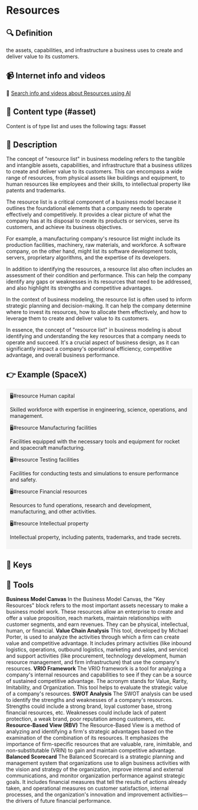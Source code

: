 
# Resources


## 🔍 Definition
the assets, capabilities, and infrastructure a business uses to create and deliver value to its customers.


## 📹 Internet info and videos
🤖 [Search info and videos about Resources using AI](https://www.perplexity.ai/search?q=videos+about+Resources:+the+assets,+capabilities,+and+infrastructure+a+business+uses+to+create+and+deliver+value+to+its+customers.
)

## 📰 Content type (#asset)
Content is of type list and uses the following tags: #asset


## 📖 Description
The concept of "resource list" in business modeling refers to the tangible and intangible assets, capabilities, and infrastructure that a business utilizes to create and deliver value to its customers. This can encompass a wide range of resources, from physical assets like buildings and equipment, to human resources like employees and their skills, to intellectual property like patents and trademarks.

The resource list is a critical component of a business model because it outlines the foundational elements that a company needs to operate effectively and competitively. It provides a clear picture of what the company has at its disposal to create its products or services, serve its customers, and achieve its business objectives.

For example, a manufacturing company's resource list might include its production facilities, machinery, raw materials, and workforce. A software company, on the other hand, might list its software development tools, servers, proprietary algorithms, and the expertise of its developers.

In addition to identifying the resources, a resource list also often includes an assessment of their condition and performance. This can help the company identify any gaps or weaknesses in its resources that need to be addressed, and also highlight its strengths and competitive advantages.

In the context of business modeling, the resource list is often used to inform strategic planning and decision-making. It can help the company determine where to invest its resources, how to allocate them effectively, and how to leverage them to create and deliver value to its customers.

In essence, the concept of "resource list" in business modeling is about identifying and understanding the key resources that a company needs to operate and succeed. It's a crucial aspect of business design, as it can significantly impact a company's operational efficiency, competitive advantage, and overall business performance.

## 👉 Example (SpaceX)

<div style="background-color: #f5f5f5; padding: 10px;">🖥️#resource Human capital

Skilled workforce with expertise in engineering, science, operations, and management.

🖥️#resource Manufacturing facilities

Facilities equipped with the necessary tools and equipment for rocket and spacecraft manufacturing.

🖥️#resource Testing facilities

Facilities for conducting tests and simulations to ensure performance and safety.

🖥️#resource Financial resources

Resources to fund operations, research and development, manufacturing, and other activities.

🖥️#resource Intellectual property

Intellectual property, including patents, trademarks, and trade secrets.


</div>

## 🔑 Keys



## 🧰 Tools
**Business Model Canvas**
In the Business Model Canvas, the "Key Resources" block refers to the most important assets necessary to make a business model work. These resources allow an enterprise to create and offer a value proposition, reach markets, maintain relationships with customer segments, and earn revenues. They can be physical, intellectual, human, or financial.
**Value Chain Analysis**
This tool, developed by Michael Porter, is used to analyze the activities through which a firm can create value and competitive advantage. It includes primary activities (like inbound logistics, operations, outbound logistics, marketing and sales, and service) and support activities (like procurement, technology development, human resource management, and firm infrastructure) that use the company's resources.
**VRIO Framework**
The VRIO framework is a tool for analyzing a company's internal resources and capabilities to see if they can be a source of sustained competitive advantage. The acronym stands for Value, Rarity, Imitability, and Organization. This tool helps to evaluate the strategic value of a company's resources.
**SWOT Analysis**
The SWOT analysis can be used to identify the strengths and weaknesses of a company's resources. Strengths could include a strong brand, loyal customer base, strong financial resources, etc. Weaknesses could include lack of patent protection, a weak brand, poor reputation among customers, etc.
**Resource-Based View (RBV)**
The Resource-Based View is a method of analyzing and identifying a firm's strategic advantages based on the examination of the combination of its resources. It emphasizes the importance of firm-specific resources that are valuable, rare, inimitable, and non-substitutable (VRIN) to gain and maintain competitive advantage.
**Balanced Scorecard**
The Balanced Scorecard is a strategic planning and management system that organizations use to align business activities with the vision and strategy of the organization, improve internal and external communications, and monitor organization performance against strategic goals. It includes financial measures that tell the results of actions already taken, and operational measures on customer satisfaction, internal processes, and the organization's innovation and improvement activities—the drivers of future financial performance.
